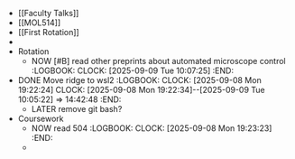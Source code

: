 - [[Faculty Talks]]
- [[MOL514]]
- [[First Rotation]]
-
- Rotation
	- NOW [#B] read other preprints about automated microscope control
	  :LOGBOOK:
	  CLOCK: [2025-09-09 Tue 10:07:25]
	  :END:
- DONE  Move ridge to wsl2
  :LOGBOOK:
  CLOCK: [2025-09-08 Mon 19:22:24]
  CLOCK: [2025-09-08 Mon 19:22:34]--[2025-09-09 Tue 10:05:22] =>  14:42:48
  :END:
	- LATER remove git bash?
- Coursework
	- NOW  read 504
	  :LOGBOOK:
	  CLOCK: [2025-09-08 Mon 19:23:23]
	  :END:
	-